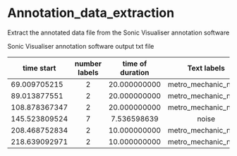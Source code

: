# Annotation_data_extraction
Extract the annotated data file from the Sonic Visualiser annotation software

Sonic Visualiser annotation software output txt file

|time start     |number labels    |time of duration       |Text labels|
|--------------|:---------------:|:----------------:|:------------:|
|69.009705215	   |2	        |20.000000000	 |metro_mechanic_noise|
|89.013877551	   |2	        |20.000000000	 |metro_mechanic_noise|
|108.878367347	   |2	        |20.000000000	 |metro_mechanic_noise|
|145.523809524	   |7	        |7.536598639	            |noise|
|208.468752834	   |2	        |10.000000000	 |metro_mechanic_noise|
|218.639092971	   |2	        |10.000000000	 |metro_mechanic_noise|